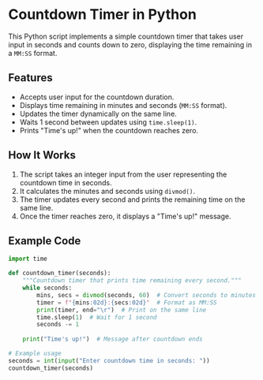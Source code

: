 # Countdown Timer in Python

This Python script implements a simple countdown timer that takes user input in seconds and counts down to zero, displaying the time remaining in a `MM:SS` format.

## Features
- Accepts user input for the countdown duration.
- Displays time remaining in minutes and seconds (`MM:SS` format).
- Updates the timer dynamically on the same line.
- Waits 1 second between updates using `time.sleep(1)`.
- Prints "Time's up!" when the countdown reaches zero.

## How It Works
1. The script takes an integer input from the user representing the countdown time in seconds.
2. It calculates the minutes and seconds using `divmod()`.
3. The timer updates every second and prints the remaining time on the same line.
4. Once the timer reaches zero, it displays a "Time's up!" message.

## Example Code

```python
import time

def countdown_timer(seconds):
    """Countdown timer that prints time remaining every second."""
    while seconds:
        mins, secs = divmod(seconds, 60)  # Convert seconds to minutes and seconds
        timer = f"{mins:02d}:{secs:02d}"  # Format as MM:SS
        print(timer, end="\r")  # Print on the same line
        time.sleep(1)  # Wait for 1 second
        seconds -= 1
    
    print("Time's up!")  # Message after countdown ends

# Example usage
seconds = int(input("Enter countdown time in seconds: "))
countdown_timer(seconds)
```